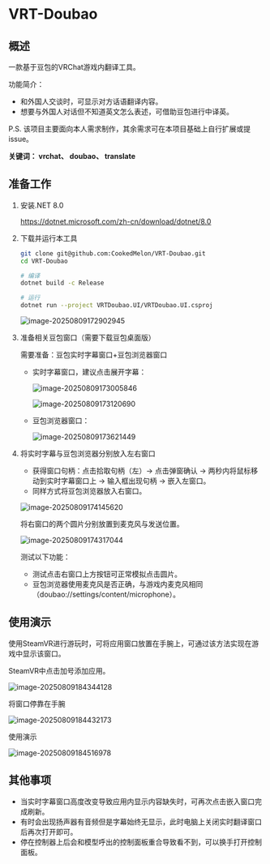 # VRT-Doubao

## 概述

一款基于豆包的VRChat游戏内翻译工具。

功能简介：

- 和外国人交谈时，可显示对方话语翻译内容。
- 想要与外国人对话但不知道英文怎么表述，可借助豆包进行中译英。



P.S. 该项目主要面向本人需求制作，其余需求可在本项目基础上自行扩展或提issue。

**关键词： vrchat、 doubao、 translate**

## 准备工作

1. 安装.NET 8.0

    https://dotnet.microsoft.com/zh-cn/download/dotnet/8.0

3. 下载并运行本工具

    ```bash
    git clone git@github.com:CookedMelon/VRT-Doubao.git
    cd VRT-Doubao
    
    # 编译
    dotnet build -c Release
    
    # 运行
    dotnet run --project VRTDoubao.UI/VRTDoubao.UI.csproj
    ```
    
    ![image-20250809172902945](assets/image-20250809172902945.png)


3. 准备相关豆包窗口（需要下载豆包桌面版）

   需要准备：豆包实时字幕窗口+豆包浏览器窗口

   - 实时字幕窗口，建议点击展开字幕：

     ![image-20250809173005846](assets/image-20250809173005846.png)

     ![image-20250809173120690](assets/image-20250809173120690.png)

   - 豆包浏览器窗口：

     ![image-20250809173621449](assets/image-20250809173621449.png)

4. 将实时字幕与豆包浏览器分别放入左右窗口

   - 获得窗口句柄：点击拾取句柄（左）-> 点击弹窗确认 -> 两秒内将鼠标移动到实时字幕窗口上 -> 输入框出现句柄 -> 嵌入左窗口。
   - 同样方式将豆包浏览器放入右窗口。

   ![image-20250809174145620](assets/image-20250809174145620.png)

   将右窗口的两个圆片分别放置到麦克风与发送位置。

   ![image-20250809174317044](assets/image-20250809174317044.png)

   测试以下功能：

   - 测试点击右窗口上方按钮可正常模拟点击圆片。
   - 豆包浏览器使用麦克风是否正确，与游戏内麦克风相同（doubao://settings/content/microphone）。

## 使用演示

使用SteamVR进行游玩时，可将应用窗口放置在手腕上，可通过该方法实现在游戏中显示该窗口。

SteamVR中点击加号添加应用。

![image-20250809184344128](assets/image-20250809184344128.png)

将窗口停靠在手腕

![image-20250809184432173](assets/image-20250809184432173.png)

使用演示

![image-20250809184516978](assets/image-20250809184516978.png)



## 其他事项

- 当实时字幕窗口高度改变导致应用内显示内容缺失时，可再次点击嵌入窗口完成刷新。
- 有时会出现扬声器有音频但是字幕始终无显示，此时电脑上关闭实时翻译窗口后再次打开即可。
- 停在控制器上后会和模型呼出的控制面板重合导致看不到，可以换手打开控制面板。